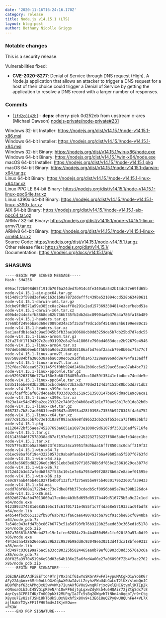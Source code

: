```yaml
---
date: '2020-11-16T16:24:16.170Z'
category: release
title: Node.js v14.15.1 (LTS)
layout: blog-post
author: Bethany Nicolle Griggs
---
```


### Notable changes

This is a security release.

Vulnerabilities fixed:

- **CVE-2020-8277**: Denial of Service through DNS request (High). A Node.js application that allows an attacker to trigger a DNS request for a host of their choice could trigger a Denial of Service by getting the application to resolve a DNS record with a larger number of responses.

### Commits

- [[`1fd2c8142b`](https://github.com/nodejs/node/commit/1fd2c8142b)] - **deps**: cherry-pick 0d252eb from upstream c-ares (Michael Dawson) [nodejs-private/node-private#231](https://github.com/nodejs-private/node-private/pull/231)

Windows 32-bit Installer: https://nodejs.org/dist/v14.15.1/node-v14.15.1-x86.msi \
Windows 64-bit Installer: https://nodejs.org/dist/v14.15.1/node-v14.15.1-x64.msi \
Windows 32-bit Binary: https://nodejs.org/dist/v14.15.1/win-x86/node.exe \
Windows 64-bit Binary: https://nodejs.org/dist/v14.15.1/win-x64/node.exe \
macOS 64-bit Installer: https://nodejs.org/dist/v14.15.1/node-v14.15.1.pkg \
macOS 64-bit Binary: https://nodejs.org/dist/v14.15.1/node-v14.15.1-darwin-x64.tar.gz \
Linux 64-bit Binary: https://nodejs.org/dist/v14.15.1/node-v14.15.1-linux-x64.tar.xz \
Linux PPC LE 64-bit Binary: https://nodejs.org/dist/v14.15.1/node-v14.15.1-linux-ppc64le.tar.xz \
Linux s390x 64-bit Binary: https://nodejs.org/dist/v14.15.1/node-v14.15.1-linux-s390x.tar.xz \
AIX 64-bit Binary: https://nodejs.org/dist/v14.15.1/node-v14.15.1-aix-ppc64.tar.gz \
ARMv7 32-bit Binary: https://nodejs.org/dist/v14.15.1/node-v14.15.1-linux-armv7l.tar.xz \
ARMv8 64-bit Binary: https://nodejs.org/dist/v14.15.1/node-v14.15.1-linux-arm64.tar.xz \
Source Code: https://nodejs.org/dist/v14.15.1/node-v14.15.1.tar.gz \
Other release files: https://nodejs.org/dist/v14.15.1/ \
Documentation: https://nodejs.org/docs/v14.15.1/api/

### SHASUMS

```
-----BEGIN PGP SIGNED MESSAGE-----
Hash: SHA256

696acf72b098d65f191db70f6a24ded7b914c4fe340a0a542b14dc57e69fd65b  node-v14.15.1-aix-ppc64.tar.gz
9154d9c3f598d3efe6d163d160a7872ddefffc439be521094ccd528b63480611  node-v14.15.1-darwin-x64.tar.gz
3dcbe9fdb571a59e385cc8ac24aaff8e291c2ad1573693384814e3cefbebd51a  node-v14.15.1-darwin-x64.tar.xz
d09b4e244e3cfb8868db82b736b735fb2db2dac89904a0b376a4a786fa18b489  node-v14.15.1-headers.tar.gz
17e68bf249ebba6368e7089b834ac5f353af79dc1d6f45146924b6199ee80c15  node-v14.15.1-headers.tar.xz
5ac1aafdb1e6a3c9ae5045b5fb33ae100688cb0dd3259de5b7db25bd7d7edc55  node-v14.15.1-linux-arm64.tar.gz
32fa27df17194397c2ee931992e8a2fe41806fe790bd4083dece2b92679e4946  node-v14.15.1-linux-arm64.tar.xz
707deb606b0eeb4f5b96a9d6c23b80303186afbd7eaf2aacb79e8b06c7fa77cf  node-v14.15.1-linux-armv7l.tar.gz
887588884bfa386b38aeba0c00ec6292df8b1457328ea9969dd8e794fa13adff  node-v14.15.1-linux-armv7l.tar.xz
232f8ac768eea95791145f9f0bb924d2468a2b06cc6e529ac65eac87ab4bc712  node-v14.15.1-linux-ppc64le.tar.gz
deb9293263786e773a150e3b60f764850a33cc18d59f35441efbdbec74edde5e  node-v14.15.1-linux-ppc64le.tar.xz
b2d5116bbe083b3d0b3bcbcdeb6b73b2adb770de2124d34153b80bdb3da71db2  node-v14.15.1-linux-s390x.tar.gz
e081fceffb5af867d4de6b0f033d02cb1519c513503147be507d0ad1e9c8eca1  node-v14.15.1-linux-s390x.tar.xz
fb23a14c54d7d9ba2ce233262c740f2c04b08e451d1e770ae98b17d01de82b0b  node-v14.15.1-linux-x64.tar.gz
608732c7b8c2ac0683fee459847ad3993a428f0398c73555b9270345f4a64752  node-v14.15.1-linux-x64.tar.xz
a877c8135ac5b7b73e1d18a8f093ac68e8fd86523d62c8fb53eca73f60836bf3  node-v14.15.1.pkg
a1120472bf55aea745287693a6651e16973e1008c9d6107df350126adf9716fe  node-v14.15.1.tar.gz
0161436846f7578938ad87af197e0cf112452232723227f88d5a0efc34dec1bc  node-v14.15.1.tar.xz
7025776c82bb5a39b6823f6201a34ca5951f8d5baa16ff7850c4c0daff319f32  node-v14.15.1-win-x64.7z
cb1ec98baf6f19e432250573c9aba9faa6b4104517b6a49b05aa5f507f6763fd  node-v14.15.1-win-x64.zip
e86d3e6665bd82296e0c9b951ebd3e8397f185788b5df85bc25861629ca3877d  node-v14.15.1-win-x86.7z
5712d42b3d47afedb8f87f535c10c1e7e8a7954e99f28878b6a7e8abef01595e  node-v14.15.1-win-x86.zip
ce9c87aab446b461027fb4b0f132f17f275e85be975b4030179523601fa39433  node-v14.15.1-x64.msi
cedd78bf688a1722b4cc73e7dbe8fbb373cdedb5cf0056bb85e70a398b226dc4  node-v14.15.1-x86.msi
d692d677da3b47013060a17ec8de4b3b5d695d0517b449d516775b5a9c22c1ed  win-x64/node.exe
9123893374281d68d51e5c1fc61f01711e4655f1c7f4da68e571933cac9fbdf8  win-x64/node.lib
e4b544fbcb651132fb90f6ab7037fa6cae6480793cba79cf91cbbe85cf0948ba  win-x64/node_pdb.7z
7a548c043afd47b3c867b6773c51a5d793fb76b9128b25aedd30c365ed1d5178  win-x64/node_pdb.zip
307a70361b8076eb427e19e1cfee62884c23c4b4850d96c1fc020f89a57a0df9  win-x86/node.exe
4943e3aa428626e5a6539b22c9839b98dd0c93048e630313d4fdca18bfee9312  win-x86/node.lib
7d3497c030199a76ac5a33cc80325b5824465aa0b79ef03903d38d3b576a3c6a  win-x86/node_pdb.7z
80f025a99704519b6e98d03e64b186e25a6fed4a00e27a06890f72b4f3ac2702  win-x86/node_pdb.zip
-----BEGIN PGP SIGNATURE-----

iQEzBAEBCAAdFiEETtd49TnjY0x3nIfG1wYoSKGrAFwFAl+ypuMACgkQ1wYoSKGr
AFy22AgAnx+6Mrb0oLUOGzOqAwX0UwIAvLLZcyhzFWuU4LGwLuT2lUX/slmbQnJC
WD8f8hsf63cAPMg3xU5wVvWKs7IunAXfGV0uSwnqRFrjxo9xlEHCGtvmljKTIp2k
eQNnoaQLb3uI45VGipR9eN/h1OwFF6djtgLgxwZdyNsb4u6HQAir72jZtgSdx7l8
Aq+CysBCPRlTdK/Tm0G9pkXt2MUPq/IaJTc5sBq2OWgvhTtNbn4n8qqbT/n9+Ctg
X8yxu7EyU2sTJSHi8kT6Uk5uOxVBxhf5x8Xv9+i3E618uQZPy8wU8QUnFW4+VL7X
ajl6aNrTXyxFF1fPHGfmdvJtKjeEOw==
=PX3W
-----END PGP SIGNATURE-----

```
